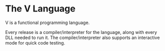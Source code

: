 # The V Language

V is a functional programming language.

Every release is a compiler/interpreter for the language, along with every DLL needed to run it. The compiler/interpreter also supports an interactive mode for quick code testing.

